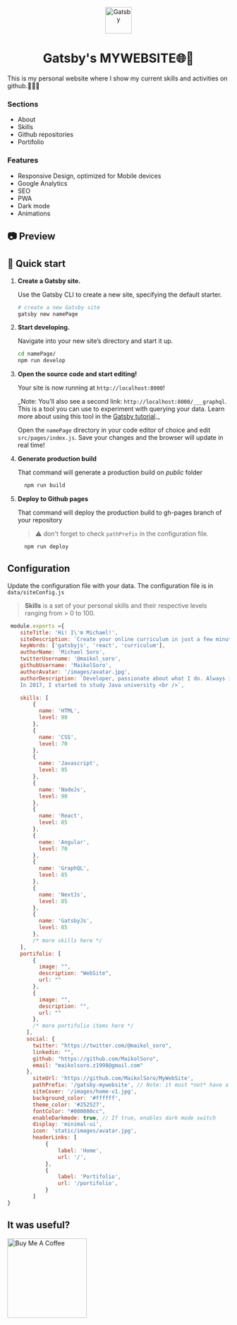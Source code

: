 <p align="center">
  <a href="https://www.gatsbyjs.org">
    <img alt="Gatsby" src="https://www.gatsbyjs.org/monogram.svg" width="60" />
  </a>
</p>
<h1 align="center">
  Gatsby's MYWEBSITE🌐🚀
</h1>

This is my personal website where I show my current skills and activities on github.👨‍💻😎

### Sections
- About
- Skills
- Github repositories
- Portifolio

### Features
- Responsive Design, optimized for Mobile devices
- Google Analytics
- SEO
- PWA
- Dark mode
- Animations

## 📷 Preview


## 🚀 Quick start

1.  **Create a Gatsby site.**

    Use the Gatsby CLI to create a new site, specifying the default starter.

    ```sh
    # create a new Gatsby site
    gatsby new namePage 
    ```

2.  **Start developing.**

    Navigate into your new site’s directory and start it up.

    ```sh
    cd namePage/
    npm run develop
    ```

3.  **Open the source code and start editing!**

    Your site is now running at `http://localhost:8000`!

    \_Note: You'll also see a second link: `http://localhost:8000/___graphql`. This is a tool you can use to experiment with querying your data. Learn more about using this tool in the [Gatsby tutorial](https://www.gatsbyjs.org/tutorial/part-five/#introducing-graphiql).\_

    Open the `namePage` directory in your code editor of choice and edit `src/pages/index.js`. Save your changes and the browser will update in real time!

4. **Generate production build**

    That command will generate a production build on _public_ folder
    ```sh
      npm run build
    ```

5. **Deploy to Github pages**

    That command will deploy the production build to gh-pages branch of your repository
    > ⚠️ don't forget to check `pathPrefix` in the configuration file.


    ```sh
      npm run deploy
    ```

## Configuration

Update the configuration file with your data. The configuration file is in ```data/siteConfig.js```


> **Skills** is a set of your personal skills and their respective levels ranging from > 0 to 100.

```js
 module.exports ={
	siteTitle: 'Hi! I\'m Michael!',
	siteDescription: `Create your online curriculum in just a few minutes with this starter`,
	keyWords: ['gatsbyjs', 'react', 'curriculum'],
	authorName: 'Michael Soro',
	twitterUsername: '@maikol_soro',
	githubUsername: 'MaikolSoro',
	authorAvatar: '/images/avatar.jpg',
	authorDescription: `Developer, passionate about what I do. Always interested in how the sites were made, I started to study HTML by hobby. <br />
	In 2017, I started to study Java university <br />`,

	skills: [
		{
		  name: 'HTML',
		  level: 90
		},
		{
		  name: 'CSS',
		  level: 70
		},
		{
		  name: 'Javascript',
		  level: 95
		},
		{
		  name: 'NodeJs',
		  level: 90
		},
		{
		  name: 'React',
		  level: 85
		},
		{
		  name: 'Angular',
		  level: 70
		},
		{
		  name: 'GraphQL',
		  level: 85
		},
		{
		  name: 'NextJs',
		  level: 85
		},
		{
		  name: 'GatsbyJs',
		  level: 85
		},
		/* more skills here */
	],
	portifolio: [
		{
		  image: "",
		  description: "WebSite",
		  url: ""
		},
		{
		  image: "",
		  description: "",
		  url: ""
		},
		/* more portifolio items here */
	  ],
	  social: {
		twitter: "https://twitter.com/@maikol_soro",
		linkedin: "",
		github: "https://github.com/MaikolSoro",
		email: "maikolsoro.z1998@gmail.com"
	  },
		siteUrl: 'https://github.com/MaikolSoro/MyWebSite',
		pathPrefix: '/gatsby-mywebsite', // Note: it must *not* have a trailing slash.
		siteCover: '/images/home-v1.jpg',
		background_color: '#ffffff',
		theme_color: '#252527',
		fontColor: "#000000cc",
		enableDarkmode: true, // If true, enables dark mode switch
		display: 'minimal-ui',
		icon: 'static/images/avatar.jpg',
		headerLinks: [
			{
				label: 'Home',
				url: '/',
			},
			{
				label: 'Portifolio',
				url: '/portifolio',
			}
		]	
}
```

## It was useful?

<a href="https://www.buymeacoffee.com/santosfrancisco" target="_blank"><img src="https://cdn.buymeacoffee.com/buttons/default-blue.png" alt="Buy Me A Coffee" width="180px" ></a>
